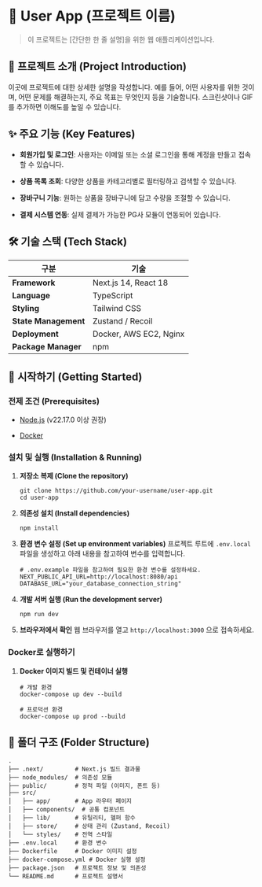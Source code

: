 # 🚀 User App (프로젝트 이름)

> 이 프로젝트는 [간단한 한 줄 설명]을 위한 웹 애플리케이션입니다.

## 📖 프로젝트 소개 (Project Introduction)

이곳에 프로젝트에 대한 상세한 설명을 작성합니다. 예를 들어, 어떤 사용자를 위한 것이며, 어떤 문제를 해결하는지, 주요 목표는 무엇인지 등을 기술합니다. 스크린샷이나 GIF를 추가하면 이해도를 높일 수 있습니다.

## ✨ 주요 기능 (Key Features)

- **회원가입 및 로그인**: 사용자는 이메일 또는 소셜 로그인을 통해 계정을 만들고 접속할 수 있습니다.
    
- **상품 목록 조회**: 다양한 상품을 카테고리별로 필터링하고 검색할 수 있습니다.
    
- **장바구니 기능**: 원하는 상품을 장바구니에 담고 수량을 조절할 수 있습니다.
    
- **결제 시스템 연동**: 실제 결제가 가능한 PG사 모듈이 연동되어 있습니다.
    

## 🛠️ 기술 스택 (Tech Stack)

|구분|기술|
|---|---|
|**Framework**|Next.js 14, React 18|
|**Language**|TypeScript|
|**Styling**|Tailwind CSS|
|**State Management**|Zustand / Recoil|
|**Deployment**|Docker, AWS EC2, Nginx|
|**Package Manager**|npm|

## 🚀 시작하기 (Getting Started)

### 전제 조건 (Prerequisites)

- [Node.js](https://nodejs.org/en/ "null") (v22.17.0 이상 권장)
    
- [Docker](https://www.docker.com/products/docker-desktop/ "null")
    

### 설치 및 실행 (Installation & Running)

1. **저장소 복제 (Clone the repository)**
    
    ```
    git clone https://github.com/your-username/user-app.git
    cd user-app
    ```
    
2. **의존성 설치 (Install dependencies)**
    
    ```
    npm install
    ```
    
3. **환경 변수 설정 (Set up environment variables)** 프로젝트 루트에 `.env.local` 파일을 생성하고 아래 내용을 참고하여 변수를 입력합니다.
    
    ```
    # .env.example 파일을 참고하여 필요한 환경 변수를 설정하세요.
    NEXT_PUBLIC_API_URL=http://localhost:8080/api
    DATABASE_URL="your_database_connection_string"
    ```
    
4. **개발 서버 실행 (Run the development server)**
    
    ```
    npm run dev
    ```
    
5. **브라우저에서 확인** 웹 브라우저를 열고 `http://localhost:3000` 으로 접속하세요.
    

### Docker로 실행하기

1. **Docker 이미지 빌드 및 컨테이너 실행**
    
    ```
    # 개발 환경
    docker-compose up dev --build
    
    # 프로덕션 환경
    docker-compose up prod --build
    ```
    

## 📁 폴더 구조 (Folder Structure)

```
.
├── .next/         # Next.js 빌드 결과물
├── node_modules/  # 의존성 모듈
├── public/        # 정적 파일 (이미지, 폰트 등)
├── src/
│   ├── app/       # App 라우터 페이지
│   ├── components/  # 공통 컴포넌트
│   ├── lib/       # 유틸리티, 헬퍼 함수
│   ├── store/     # 상태 관리 (Zustand, Recoil)
│   └── styles/    # 전역 스타일
├── .env.local     # 환경 변수
├── Dockerfile     # Docker 이미지 설정
├── docker-compose.yml # Docker 실행 설정
├── package.json   # 프로젝트 정보 및 의존성
└── README.md      # 프로젝트 설명서
```